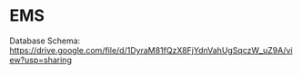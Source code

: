 # EMS
Database Schema: https://drive.google.com/file/d/1DyraM81fQzX8FjYdnVahUgSqczW_uZ9A/view?usp=sharing

